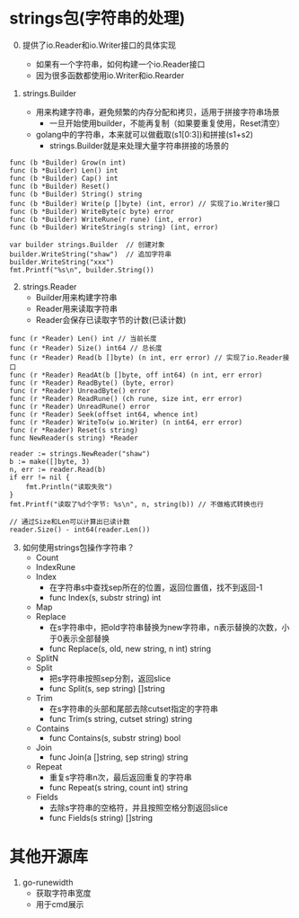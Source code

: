 # strings包(字符串的处理)
0. 提供了io.Reader和io.Writer接口的具体实现
    * 如果有一个字符串，如何构建一个io.Reader接口
    * 因为很多函数都使用io.Writer和io.Rearder

1. strings.Builder
    * 用来构建字符串，避免频繁的内存分配和拷贝，适用于拼接字符串场景
        * 一旦开始使用builder，不能再复制（如果要重复使用，Reset清空）
    * golang中的字符串，本来就可以做截取(s1[0:3])和拼接(s1+s2)
        * strings.Builder就是来处理大量字符串拼接的场景的
```
func (b *Builder) Grow(n int)
func (b *Builder) Len() int
func (b *Builder) Cap() int
func (b *Builder) Reset()
func (b *Builder) String() string
func (b *Builder) Write(p []byte) (int, error) // 实现了io.Writer接口
func (b *Builder) WriteByte(c byte) error
func (b *Builder) WriteRune(r rune) (int, error)
func (b *Builder) WriteString(s string) (int, error)

var builder strings.Builder  // 创建对象
builder.WriteString("shaw")  // 追加字符串
builder.WriteString("xxx")
fmt.Printf("%s\n", builder.String())
```

2. strings.Reader
    * Builder用来构建字符串
    * Reader用来读取字符串
    * Reader会保存已读取字节的计数(已读计数)
```
func (r *Reader) Len() int // 当前长度
func (r *Reader) Size() int64 // 总长度
func (r *Reader) Read(b []byte) (n int, err error) // 实现了io.Reader接口
func (r *Reader) ReadAt(b []byte, off int64) (n int, err error)
func (r *Reader) ReadByte() (byte, error) 
func (r *Reader) UnreadByte() error
func (r *Reader) ReadRune() (ch rune, size int, err error) 
func (r *Reader) UnreadRune() error
func (r *Reader) Seek(offset int64, whence int) 
func (r *Reader) WriteTo(w io.Writer) (n int64, err error)
func (r *Reader) Reset(s string)
func NewReader(s string) *Reader

reader := strings.NewReader("shaw")
b := make([]byte, 3)
n, err := reader.Read(b)
if err != nil {
    fmt.Println("读取失败")
}
fmt.Printf("读取了%d个字节: %s\n", n, string(b)) // 不做格式转换也行

// 通过Size和Len可以计算出已读计数
reader.Size() - int64(reader.Len())
```

3. 如何使用strings包操作字符串？
    * Count
    * IndexRune
    * Index
        * 在字符串s中查找sep所在的位置，返回位置值，找不到返回-1
        * func Index(s, substr string) int
    * Map
    * Replace
        * 在s字符串中，把old字符串替换为new字符串，n表示替换的次数，小于0表示全部替换
        * func Replace(s, old, new string, n int) string
    * SplitN
    * Split
        * 把s字符串按照sep分割，返回slice
        * func Split(s, sep string) []string
    * Trim
        * 在s字符串的头部和尾部去除cutset指定的字符串
        * func Trim(s string, cutset string) string
    * Contains
        * func Contains(s, substr string) bool
    * Join
        * func Join(a []string, sep string) string
    * Repeat
        * 重复s字符串n次，最后返回重复的字符串
        * func Repeat(s string, count int) string
    * Fields
        * 去除s字符串的空格符，并且按照空格分割返回slice
        * func Fields(s string) []string

# 其他开源库
1. go-runewidth
    * 获取字符串宽度
    * 用于cmd展示